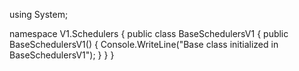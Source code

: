 using System;

namespace V1.Schedulers
{
    public class BaseSchedulersV1
    {
        public BaseSchedulersV1()
        {
            Console.WriteLine("Base class initialized in BaseSchedulersV1");
        }
    }
}
